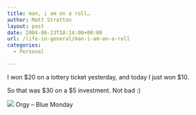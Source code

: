 ```yaml
---
title: man, i am on a roll…
author: Matt Stratton
layout: post
date: 2004-06-23T18:14:00+00:00
url: /life-in-general/man-i-am-on-a-roll
categories:
  - Personal

---
```

I won $20 on a lottery ticket yesterday, and today I just won $10.

So that was $30 on a $5 investment. Not bad :)

[![][1]][2] Orgy &#8211; Blue Monday</span>

 [1]: https://ax.phobos.apple.com.edgesuite.net/images/iTunes.gif
 [2]: https://www.itunes.com
